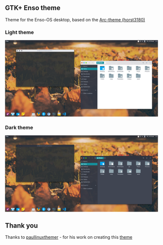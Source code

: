 ## GTK+ Enso theme   

Theme for the Enso-OS desktop, based on the [Arc-theme (horst3180)](https://github.com/horst3180/Arc-theme)

### Light theme

![Light](screenshots/light.png?raw=true)


### Dark theme

![Dark](screenshots/dark.png?raw=true)


## Thank you 

Thanks to [paullinuxthemer](https://github.com/paullinuxthemer) - for his work on creating this [theme](https://github.com/paullinuxthemer/Enso-theme)